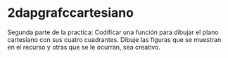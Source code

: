# 2dapgrafccartesiano
Segunda parte de la practica: Codificar una función para dibujar el plano cartesiano con sus cuatro cuadrantes. Dibuje las figuras que se muestran en el recurso y otras que se le ocurran, sea creativo.
